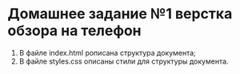 # Домашнее задание №1 верстка обзора на телефон
1) В файле index.html рописана структура документа;
2) В файле styles.css описаны стили для структуры документа.